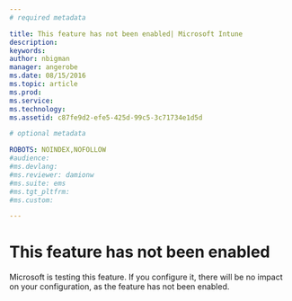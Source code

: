```yaml
---
# required metadata

title: This feature has not been enabled| Microsoft Intune 
description:
keywords:
author: nbigman
manager: angerobe
ms.date: 08/15/2016
ms.topic: article
ms.prod:
ms.service:
ms.technology:
ms.assetid: c87fe9d2-efe5-425d-99c5-3c71734e1d5d

# optional metadata

ROBOTS: NOINDEX,NOFOLLOW
#audience:
#ms.devlang:
#ms.reviewer: damionw
#ms.suite: ems
#ms.tgt_pltfrm:
#ms.custom:

---
```


# This feature has not been enabled
Microsoft is testing this feature. If you configure it, there will be no impact on your configuration, as the feature has not been enabled.
